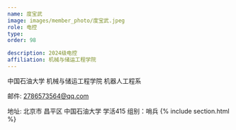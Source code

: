 ```yaml
---
name: 度宝武
image: images/member_photo/度宝武.jpeg
role: 电控
type: 
order: 98

description: 2024级电控
affiliation: 机械与储运工程学院
---
```

中国石油大学 机械与储运工程学院 机器人工程系

邮件: 2786573564@qq.com

地址: 北京市 昌平区  中国石油大学 学活415
组别：哨兵
{% include section.html %}

